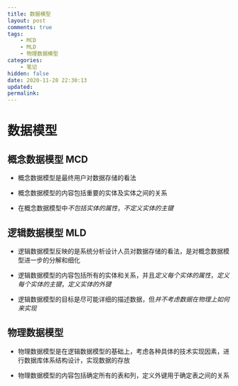 ```yaml
---
title: 数据模型
layout: post
comments: true
tags:
    - MCD
    - MLD
    - 物理数据模型
categories:
    - 笔记
hidden: false
date: 2020-11-28 22:30:13
updated:
permalink:
---
```


# 数据模型

## 概念数据模型 MCD

-   概念数据模型是最终用户对数据存储的看法

-   概念数据模型的内容包括重要的实体及实体之间的关系

-   在概念数据模型中*不包括实体的属性*，_不定义实体的主键_

<!-- more -->

## 逻辑数据模型 MLD

-   逻辑数据模型反映的是系统分析设计人员对数据存储的看法，是对概念数据模型进一步的分解和细化

-   逻辑数据模型的内容包括所有的实体和关系，并且*定义每个实体的属性*，_定义每个实体的主键_，_定义实体的外键_

-   逻辑数据模型的目标是尽可能详细的描述数据，但*并不考虑数据在物理上如何来实现*

## 物理数据模型

-   物理数据模型是在逻辑数据模型的基础上，考虑各种具体的技术实现因素，进行数据库体系结构设计，实现数据的存放

-   物理数据模型的内容包括确定所有的表和列，定义外键用于确定表之间的关系
